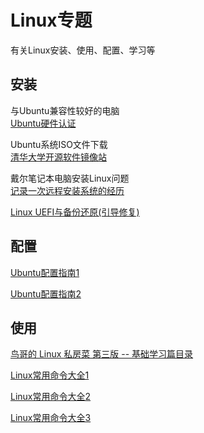 # Linux专题

有关Linux安装、使用、配置、学习等

## 安装
与Ubuntu兼容性较好的电脑  
[Ubuntu硬件认证](https://certification.ubuntu.com/desktop)

Ubuntu系统ISO文件下载  
[清华大学开源软件镜像站](https://mirror.tuna.tsinghua.edu.cn/ubuntu-releases/)

戴尔笔记本电脑安装Linux问题  
[记录一次远程安装系统的经历](linux/记录一次远程安装系统的经历.html)

[Linux UEFI与备份还原(引导修复)](https://www.jianshu.com/p/7821027cc455)
## 配置

[Ubuntu配置指南1](linux/Ubuntu装机指南.html)

[Ubuntu配置指南2](linux/Ubuntu装机指南2.html)

## 使用
[鸟哥的 Linux 私房菜 第三版 -- 基础学习篇目录](http://cn.linux.vbird.org/linux_basic/linux_basic.php)

[Linux常用命令大全1](linux/Linux常用命令大全1.html)

[Linux常用命令大全2](linux/Linux常用命令大全2.html)

[Linux常用命令大全3](linux/Linux常用命令大全3.html)


